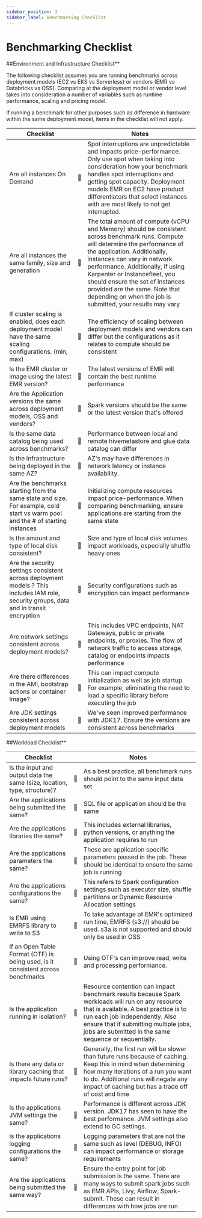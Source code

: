 ```yaml
---
sidebar_position: 3
sidebar_label: Benchmarking Checklist
---
```


# Benchmarking Checklist

##Environment and Infrastructure Checklist**

The following checklist assumes you are running benchmarks across deployment models (EC2 vs EKS vs Serverless) or vendors (EMR vs Databricks vs OSS).  Comparing at the deployment model or vendor level takes into consideration a number of variables such as runtime performance, scaling and pricing model. 

If running a benchmark for other purposes such as difference in hardware within the same deployment model, items in the checklist will not apply. 


|Checklist	|	|Notes	|
|---	|---	|---	|
|Are all instances On Demand	| :black_square_button:|Spot interruptions are unpredictable and impacts price-performance. Only use spot when taking into consideration how your benchmark handles spot interruptions and getting spot capacity. Deployment models EMR on EC2 have product differentiators that select instances with are most likely to not get interrupted.	|
|Are all instances the same family, size and generation	|:black_square_button:	|The total amount of compute (vCPU and Memory) should be consistent across benchmark runs. Compute will determine the performance of the application. Additionally, instances can vary in network performance. Additionally, if using Karpenter or Instancefleet, you should ensure the set of instances provided are the same. Note that depending on when the job is submitted, your results may vary	|
|If cluster scaling is enabled, does each deployment model have the same scaling configurations. (min, max)	|:black_square_button:	|The efficiency of scaling between deployment models and vendors can differ but the configurations as it relates to compute should be consistent	|
|Is the EMR cluster or image using the latest EMR version?	|:black_square_button:	|The latest versions of EMR will contain the best runtime performance	|
|Are the Application versions the same across deployment models, OSS and vendors?	|:black_square_button:	|Spark versions should be the same or the latest version that's offered	|
|Is the same data catalog being used across benchmarks?	|:black_square_button:	|Performance between local and remote hivemetastore and glue data catalog can differ	|
|Is the infrastructure being deployed in the same AZ?	|:black_square_button:	|AZ's may have differences in network latency or instance availability.	|
|Are the benchmarks starting from the same state and size. For example, cold start vs warm pool and the # of starting instances	|:black_square_button:	|Initializing compute resources impact price-performance. When comparing benchmarking, ensure applications are starting from the same state	|
|Is the amount and type of local disk consistent?	|:black_square_button:	|Size and type of local disk volumes impact workloads, especially shuffle heavy ones	|
|Are the security settings consistent across deployment models ?  This includes IAM role, security groups, data and in transit encryption	|:black_square_button:	|Security configurations such as encryption can impact performance	|
|Are network settings consistent across deployment models?	|:black_square_button:	|This includes VPC endpoints, NAT Gateways, public or private endpoints, or proxies. The flow of network traffic to access storage, catalog or endpoints impacts performance	|
|Are there differences in the AMI, bootstrap actions or container Image?	|:black_square_button:	|This can impact compute initialization as well as job startup. For example, eliminating the need to load a specific library before executing the job	|
|Are JDK settings consistent across deployment models	|:black_square_button:	|We've seen improved performance with JDK17. Ensure the versions are consistent across benchmarks	|

##Workload Checklist**

|Checklist	|	|Notes	|
|---	|---	|---	|
|Is the input and output data the same (size, location, type, structure)?	|:black_square_button:	|As a best practice, all benchmark runs should point to the same input data set	|
|Are the applications being submitted the same?	|:black_square_button:	|SQL file or application should be the same	|
|Are the applications libraries the same?	|:black_square_button:	|This includes external libraries, python versions, or anything the application requires to run	|
|Are the applications parameters the same? 	|:black_square_button:	|These are application specific parameters passed in the job. These should be identical to ensure the same job is running	|
|Are the applications configurations the same? 	|:black_square_button:	|This refers to Spark configuration settings such as executor size, shuffle partitions or Dynamic Resource Allocation settings	|
|Is EMR using EMRFS library to write to S3	|:black_square_button:	|To take advantage of EMR's optimized run time, EMRFS (s3://) should be used. s3a is not supported and should only be used in OSS	|
|If an Open Table Format (OTF) is being used, is it consistent across benchmarks	|:black_square_button:	|Using OTF's can improve read, write and processing performance. 	|
|Is the application running in isolation? 	|:black_square_button:	|Resource contention can impact benchmark results because Spark workloads will run on any resource that is available. A best practice is to run each job independently. Also ensure that if submitting multiple jobs, jobs are submitted in the same sequence or sequentially.	|
|Is there any data or library caching that impacts future runs?	|:black_square_button:	|Generally, the first run will be slower than future runs because of caching. Keep this in mind when determining how many iterations of a run you want to do. Additional runs will negate any impact of caching but has a trade off of cost and time	|
|Is the applications JVM settings the same?	|:black_square_button:	|Performance is different across JDK version. JDK17 has seen to have the best performance. JVM settings also extend to GC settings. 	|
|Is the applications logging configurations the same? 	|:black_square_button:	|Logging parameters that are not the same such as level (DEBUG, INFO) can impact performance or storage requirements	|
|Are the applications being submitted the same way?	|:black_square_button:	|Ensure the entry point for job submission is the same. There are many ways to submit spark jobs such as EMR APIs, Livy, Airflow, Spark-submit. These can result in differences with how jobs are run	|